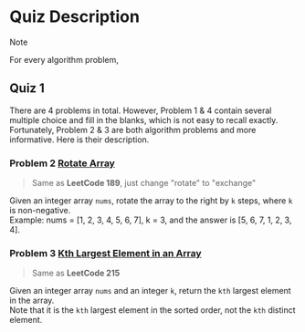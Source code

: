 
# Quiz Description

> [!NOTE] 
> For every algorithm problem, 


## Quiz 1

There are 4 problems in total. However, Problem 1 & 4 contain several multiple choice and fill in the blanks, which is not easy to recall exactly. 
Fortunately, Problem 2 & 3 are both algorithm problems and more informative. Here is their description.

### Problem 2   [Rotate Array](https://leetcode.cn/problems/rotate-array/description/)

> Same as **LeetCode 189**, just change "rotate" to "exchange"

Given an integer array `nums`, rotate the array to the right by `k` steps, where `k` is non-negative.    
Example: nums = [1, 2, 3, 4, 5, 6, 7], k = 3, and the answer is [5, 6, 7, 1, 2, 3, 4]. 


### Problem 3   [Kth Largest Element in an Array](https://leetcode.cn/problems/kth-largest-element-in-an-array/description/)

> Same as **LeetCode 215**

Given an integer array `nums` and an integer `k`, return the `kth` largest element in the array.     
Note that it is the `kth` largest element in the sorted order, not the `kth` distinct element.


